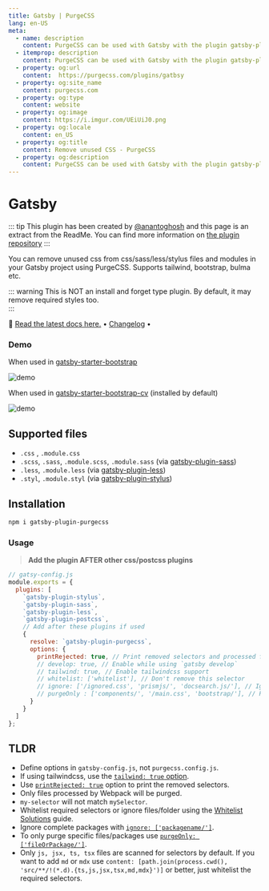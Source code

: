 ```yaml
---
title: Gatsby | PurgeCSS
lang: en-US
meta:
  - name: description
    content: PurgeCSS can be used with Gatsby with the plugin gatsby-plugin-purgecss.
  - itemprop: description
    content: PurgeCSS can be used with Gatsby with the plugin gatsby-plugin-purgecss.
  - property: og:url
    content:  https://purgecss.com/plugins/gatbsy
  - property: og:site_name
    content: purgecss.com
  - property: og:type
    content: website
  - property: og:image
    content: https://i.imgur.com/UEiUiJ0.png
  - property: og:locale
    content: en_US
  - property: og:title
    content: Remove unused CSS - PurgeCSS
  - property: og:description
    content: PurgeCSS can be used with Gatsby with the plugin gatsby-plugin-purgecss.
---
```


# Gatsby

::: tip
This plugin has been created by [@anantoghosh](https://github.com/anantoghosh) and this page is an extract from the ReadMe. 
You can find more information on [the plugin repository](https://github.com/anantoghosh/gatsby-plugin-purgecss)
:::

You can remove unused css from css/sass/less/stylus files and modules in your Gatsby project using PurgeCSS. Supports tailwind, bootstrap, bulma etc.

::: warning
This is NOT an install and forget type plugin. By default, it may remove required styles too.  
:::

📘 [Read the latest docs here.](https://github.com/anantoghosh/gatsby-plugin-purgecss/blob/master/README.md) • [Changelog](https://github.com/anantoghosh/gatsby-plugin-purgecss/blob/master/CHANGELOG.md) • 

### Demo
When used in [gatsby-starter-bootstrap](https://github.com/jaxx2104/gatsby-starter-bootstrap)

![demo](https://anantoghosh.github.io/files/gatsby-starter-bootstrap.png)

When used in [gatsby-starter-bootstrap-cv](https://github.com/mhjadav/gatsby-starter-bootstrap-cv) (installed by default)

![demo](https://anantoghosh.github.io/files/gatsby-starter-bootstrap-cv.png)
## Supported files

- `.css` , `.module.css`
- `.scss`, `.sass`, `.module.scss`, `.module.sass` (via [gatsby-plugin-sass](https://next.gatsbyjs.org/packages/gatsby-plugin-sass/))
- `.less`, `.module.less` (via [gatsby-plugin-less](https://next.gatsbyjs.org/packages/gatsby-plugin-less/))
- `.styl`, `.module.styl` (via [gatsby-plugin-stylus](https://next.gatsbyjs.org/packages/gatsby-plugin-sass/))

## Installation

```sh
npm i gatsby-plugin-purgecss
```

### Usage

> **Add the plugin AFTER other css/postcss plugins**

```js
// gatsy-config.js
module.exports = {
  plugins: [
    `gatsby-plugin-stylus`,
    `gatsby-plugin-sass`,
    `gatsby-plugin-less`,
    `gatsby-plugin-postcss`,
    // Add after these plugins if used
    { 
      resolve: `gatsby-plugin-purgecss`,
      options: {
        printRejected: true, // Print removed selectors and processed file names
        // develop: true, // Enable while using `gatsby develop`
        // tailwind: true, // Enable tailwindcss support
        // whitelist: ['whitelist'], // Don't remove this selector
        // ignore: ['/ignored.css', 'prismjs/', 'docsearch.js/'], // Ignore files/folders
        // purgeOnly : ['components/', '/main.css', 'bootstrap/'], // Purge only these files/folders
      }
    }
  ]
};
```

## TLDR
* Define options in `gatsby-config.js`, not `purgecss.config.js`.
* If using tailwindcss, use the [`tailwind: true` option](https://github.com/anantoghosh/gatsby-plugin-purgecss/blob/master/README.md#tailwind).
* Use [`printRejected: true`](https://github.com/anantoghosh/gatsby-plugin-purgecss/blob/master/README.md#printrejected) option to print the removed selectors.
* Only files processed by Webpack will be purged.
* `my-selector` will not match `mySelector`.
* Whitelist required selectors or ignore files/folder using the [Whitelist Solutions](https://github.com/anantoghosh/gatsby-plugin-purgecss/blob/master/README.md#whitelist-solutions) guide.
* Ignore complete packages with [`ignore: ['packagename/']`](https://github.com/anantoghosh/gatsby-plugin-purgecss/blob/master/README.md#ignore).
* To only purge specific files/packages use [`purgeOnly: ['fileOrPackage/']`](https://github.com/anantoghosh/gatsby-plugin-purgecss/blob/master/README.md#purgeOnly).
* Only `js, jsx, ts, tsx` files are scanned for selectors by default. If you want to add `md` or `mdx` use `content: [path.join(process.cwd(), 'src/**/!(*.d).{ts,js,jsx,tsx,md,mdx}')]` or better, just whitelist the required selectors.

